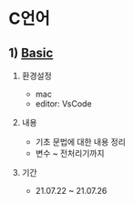 # C언어

## 1) [Basic](/basic)

1. 환경설정
    - mac
    - editor: VsCode 

2. 내용
   - 기초 문법에 대한 내용 정리
   - 변수 ~ 전처리기까지 

3. 기간
   - 21.07.22 ~ 21.07.26
